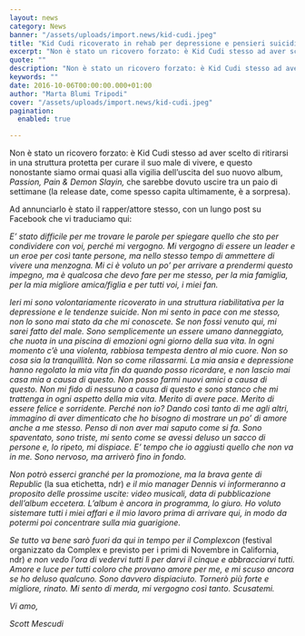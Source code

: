 ```yaml
---
layout: news
category: News
banner: "/assets/uploads/import.news/kid-cudi.jpeg"
title: "Kid Cudi ricoverato in rehab per depressione e pensieri suicidi"
excerpt: "Non è stato un ricovero forzato: è Kid Cudi stesso ad aver scelto di ritirarsi in una struttura protetta per curare il suo male di vivere, e questo nonostante siamo ormai quasi alla vigilia dell’uscita del suo nuovo album, Passion, Pain & Demon Slayin, che sarebbe dovuto uscire tra un paio di settimane (la release date, come [&hellip"
quote: ""
description: "Non è stato un ricovero forzato: è Kid Cudi stesso ad aver scelto di ritirarsi in una struttura protetta per curare il suo male di vivere, e questo nonostante siamo ormai quasi alla vigilia dell’uscita del suo nuovo album, Passion, Pain & Demon Slayin, che sarebbe dovuto uscire tra un paio di settimane (la release date, come [&hellip"
keywords: ""
date: 2016-10-06T00:00:00.000+01:00
author: "Marta Blumi Tripodi"
cover: "/assets/uploads/import.news/kid-cudi.jpeg"
pagination:
  enabled: true

---
```


Non è stato un ricovero forzato: è Kid Cudi stesso ad aver scelto di ritirarsi in una struttura protetta per curare il suo male di vivere, e questo nonostante siamo ormai quasi alla vigilia dell’uscita del suo nuovo album, _Passion, Pain & Demon Slayin,_ che sarebbe dovuto uscire tra un paio di settimane (la release date, come spesso capita ultimamente, è a sorpresa).

Ad annunciarlo è stato il rapper/attore stesso, con un lungo post su Facebook che vi traduciamo qui:

_E’ stato difficile per me trovare le parole per spiegare quello che sto per condividere con voi, perché mi vergogno. Mi vergogno di essere un leader e un eroe per così tante persone, ma nello stesso tempo di ammettere di vivere una menzogna. Mi ci è voluto un po’ per arrivare a prendermi questo impegno, ma è qualcosa che devo fare per me stesso, per la mia famiglia, per la mia migliore amica/figlia e per tutti voi, i miei fan._

_Ieri mi sono volontariamente ricoverato in una struttura riabilitativa per la depressione e le tendenze suicide. Non mi sento in pace con me stesso, non lo sono mai stato da che mi conoscete. Se non fossi venuto qui, mi sarei fatto del male. Sono semplicemente un essere umano danneggiato, che nuota in una piscina di emozioni ogni giorno della sua vita. In ogni momento c’è una violenta, rabbiosa tempesta dentro al mio cuore. Non so cosa sia la tranquillità. Non so come rilassarmi. La mia ansia e depressione hanno regolato la mia vita fin da quando posso ricordare, e non lascio mai casa mia a causa di questo. Non posso farmi nuovi amici a causa di questo. Non mi fido di nessuno a causa di questo e sono stanco che mi trattenga in ogni aspetto della mia vita. Merito di avere pace. Merito di essere felice e sorridente. Perché non io? Dando così tanto di me agli altri, immagino di aver dimenticato che ho bisogno di mostrare un po’ di amore anche a me stesso. Penso di non aver mai saputo come si fa. Sono spaventato, sono triste, mi sento come se avessi deluso un sacco di persone e, lo ripeto, mi dispiace. E’ tempo che io aggiusti quello che non va in me. Sono nervoso, ma arriverò fino in fondo._

_Non potrò esserci granché per la promozione, ma la brava gente di Republic_ (la sua etichetta, ndr) _e il mio manager Dennis vi informeranno a proposito delle prossime uscite: video musicali, data di pubblicazione dell’album eccetera. L’album è ancora in programma, lo giuro. Ho voluto sistemare tutti i miei affari e il mio lavoro prima di arrivare qui, in modo da potermi poi concentrare sulla mia guarigione._

_Se tutto va bene sarò fuori da qui in tempo per il Complexcon_ (festival organizzato da Complex e previsto per i primi di Novembre in California, ndr) _e non vedo l’ora di vedervi tutti lì per darvi il cinque e abbracciarvi tutti. Amore e luce per tutti coloro che provano amore per me, e mi scuso ancora se ho deluso qualcuno. Sono davvero dispiaciuto. Tornerò più forte e migliore, rinato. Mi sento di merda, mi vergogno così tanto. Scusatemi._

_Vi amo,_

_Scott Mescudi_